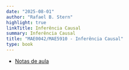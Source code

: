 ```yaml
---
date: "2025-08-01"
author: "Rafael B. Stern"
highlight: true
linkTitle: Inferência Causal
summary: Inferência Causal
title: "MAE0042/MAE5910 - Inferência Causal"
type: book
---
```


- [Notas de aula](https://github.com/rbstern/causality_book/blob/master/book.pdf)

